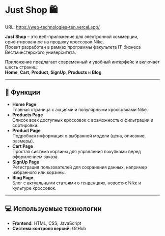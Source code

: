 # Just Shop 🛍️
URL: https://web-technologies-ten.vercel.app/

**Just Shop** – это веб-приложение для электронной коммерции, ориентированное на продажу кроссовок Nike.  
Проект разработан в рамках программы факультета IT-бизнеса Вестминстерского университета.  

Приложение предлагает современный и удобный интерфейс и включает шесть страниц:  
**Home**, **Cart**, **Product**, **SignUp**, **Products** и **Blog**.

---

## 🌟 Функции

- **Home Page**  
  Главная страница с акциями и популярными кроссовками Nike.  
- **Products Page**  
  Список всех доступных кроссовок с возможностью фильтрации и сортировки.  
- **Product Page**  
  Подробная информация о выбранной модели (цена, описание, размеры).  
- **Cart Page**  
  Простая система корзины для управления покупками перед оформлением заказа.  
- **SignUp Page**  
  Регистрация пользователей для сохранения данных, например избранного или корзины.  
- **Blog Page**  
  Блог с актуальными статьями о тенденциях, новостях Nike и культуре кроссовок.

---

## 💻 Используемые технологии

- **Frontend**: HTML, CSS, JavaScript  
- **Система контроля версий**: GitHub  


